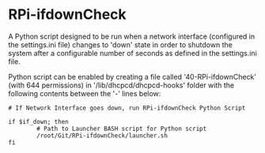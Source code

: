 # RPi-ifdownCheck
A Python script designed to be run when a network interface (configured in the settings.ini file) changes to 'down' state in order to shutdown the system after a configurable number of seconds as defined in the settings.ini file.

Python script can be enabled by creating a file called '40-RPi-ifdownCheck' (with 644 permissions) in '/lib/dhcpcd/dhcpcd-hooks' folder with the following contents between the '-' lines below:

```
# If Network Interface goes down, run RPi-ifdownCheck Python Script

if $if_down; then
        # Path to Launcher BASH script for Python script
        /root/Git/RPi-ifdownCheck/launcher.sh
fi
```
